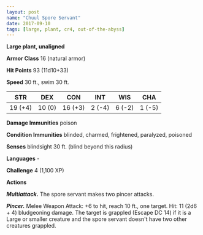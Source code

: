 ```yaml
---
layout: post
name: "Chuul Spore Servant"
date: 2017-09-10
tags: [large, plant, cr4, out-of-the-abyss]
---
```


**Large plant, unaligned**

**Armor Class** 16 (natural armor)

**Hit Points** 93 (11d10+33)

**Speed** 30 ft., swim 30 ft.

|   STR   |   DEX   |   CON   |   INT   |   WIS   |   CHA   |
|:-----:|:-----:|:-----:|:-----:|:-----:|:-----:|
| 19 (+4) | 10 (0) | 16 (+3) | 2 (-4) | 6 (-2) | 1 (-5) |

**Damage Immunities** poison

**Condition Immunities** blinded, charmed, frightened, paralyzed, poisoned

**Senses** blindsight 30 ft. (blind beyond this radius)

**Languages** -

**Challenge** 4 (1,100 XP)

**Actions**

***Multiattack.*** The spore servant makes two pincer attacks.

***Pincer.*** Melee Weapon Attack: +6 to hit, reach 10 ft., one target. Hit: 11 (2d6 + 4) bludgeoning damage. The target is grappled (Escape DC 14) if it is a Large or smaller creature and the spore servant doesn't have two other creatures grappled.

